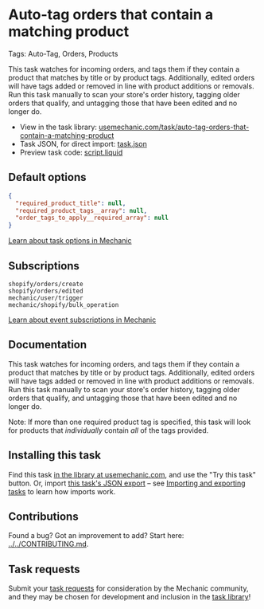 # Auto-tag orders that contain a matching product

Tags: Auto-Tag, Orders, Products

This task watches for incoming orders, and tags them if they contain a product that matches by title or by product tags. Additionally, edited orders will have tags added or removed in line with product additions or removals. Run this task manually to scan your store's order history, tagging older orders that qualify, and untagging those that have been edited and no longer do.

* View in the task library: [usemechanic.com/task/auto-tag-orders-that-contain-a-matching-product](https://usemechanic.com/task/auto-tag-orders-that-contain-a-matching-product)
* Task JSON, for direct import: [task.json](../../tasks/auto-tag-orders-that-contain-a-matching-product.json)
* Preview task code: [script.liquid](./script.liquid)

## Default options

```json
{
  "required_product_title": null,
  "required_product_tags__array": null,
  "order_tags_to_apply__required_array": null
}
```

[Learn about task options in Mechanic](https://docs.usemechanic.com/article/471-task-options)

## Subscriptions

```liquid
shopify/orders/create
shopify/orders/edited
mechanic/user/trigger
mechanic/shopify/bulk_operation
```

[Learn about event subscriptions in Mechanic](https://docs.usemechanic.com/article/408-subscriptions)

## Documentation

This task watches for incoming orders, and tags them if they contain a product that matches by title or by product tags. Additionally, edited orders will have tags added or removed in line with product additions or removals. Run this task manually to scan your store's order history, tagging older orders that qualify, and untagging those that have been edited and no longer do.

Note: If more than one required product tag is specified, this task will look for products that _individually_ contain _all_ of the tags provided.

## Installing this task

Find this task [in the library at usemechanic.com](https://usemechanic.com/task/auto-tag-orders-that-contain-a-matching-product), and use the "Try this task" button. Or, import [this task's JSON export](../../tasks/auto-tag-orders-that-contain-a-matching-product.json) – see [Importing and exporting tasks](https://docs.usemechanic.com/article/505-importing-and-exporting-tasks) to learn how imports work.

## Contributions

Found a bug? Got an improvement to add? Start here: [../../CONTRIBUTING.md](../../CONTRIBUTING.md).

## Task requests

Submit your [task requests](https://mechanic.canny.io/task-requests) for consideration by the Mechanic community, and they may be chosen for development and inclusion in the [task library](https://tasks.mechanic.dev/)!

